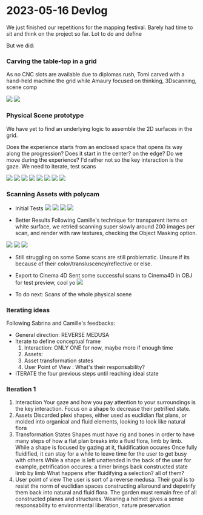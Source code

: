 # 2023-05-16 Devlog

We just finished our repetitions for the mapping festival. Barely had time to sit and think on the project so far. Lot to do and define

But we did:

### Carving the table-top in a grid

As no CNC slots are available due to diplomas rush, Tomi carved with a hand-held machine the grid while Amaury focused on thinking, 3Dscanning, scene comp

![](/Devlog/img/2023-05-16-CuttingTableTop.gif)
![](/Devlog/img/2023-05-16-CuttingTableTop.JPG)

### Physical Scene prototype

We have yet to find an underlying logic to assemble the 2D surfaces in the grid. 

Does the experience starts from an enclosed space that opens its way along the progression? 
Does it start in the center? on the edge? Do we move during the experience? I'd rather not so the key interaction is the gaze.
We need to iterate, test scans


![](/Devlog/img/2023-05-16-devlog-proto-2737.jpeg)
![](/Devlog/img/2023-05-16-devlog-proto-2738.jpeg)
![](/Devlog/img/2023-05-16-devlog-proto-2739.jpeg)
![](/Devlog/img/2023-05-16-devlog-proto-2740.jpeg)
![](/Devlog/img/2023-05-16-devlog-proto-2741.jpeg)
![](/Devlog/img/2023-05-16-devlog-proto-2742.jpeg)
![](/Devlog/img/2023-05-16-devlog-proto-2743.jpeg)
![](/Devlog/img/2023-05-16-devlog-proto-2744.jpeg)

### Scanning Assets with polycam
- Initial Tests
![](/Devlog/img/2023-05-16-devlog-scan-2731.PNG)
![](/Devlog/img/2023-05-16-devlog-scan-2732.PNG)
![](/Devlog/img/2023-05-16-devlog-scan-2733.PNG)
![](/Devlog/img/2023-05-16-devlog-scan-2736.PNG)


- Better Results
Following Camille's technique for transparent items on white surface, we retried scanning super slowly around 200 images per scan, and render with raw textures, checking the Object Masking option.

![](/Devlog/img/2023-05-16-devlog-scan-2745.PNG)
![](/Devlog/img/2023-05-16-devlog-scan-2746.PNG)
![](/Devlog/img/2023-05-16-devlog-scan-2747.PNG)

- Still struggling on some
Some scans are still problematic. Unsure if its because of their color/transluscency/reflective or else.

- Export to Cinema 4D 
Sent some successful scans to Cinema4D in OBJ for test preview, cool yo
![](/Devlog/img/Capture%20d%E2%80%99%C3%A9cran%202023-05-16%20%C3%A0%2015.44.18.png)

- To do next: Scans of the whole physical scene

### Iterating ideas
Following Sabrina and Camille's feedbacks:
- General direction: REVERSE MEDUSA
- Iterate to define conceptual frame
    1. Interaction: ONLY ONE for now, maybe more if enough time
    2. Assets:
    3. Asset transformation states 
    4. User Point of View : What's their responsability?
- ITERATE the four previous steps until reaching ideal state 

### Iteration 1
1. Interaction
    Your gaze and how you pay attention to your surroundings is the key interaction. Focus on a shape to decrease their petrified state.
2. Assets
    Discarded plexi shapes, either used as euclidian flat plans, or molded into organical and fluid elements, looking to look like natural flora
3. Transformation States
    Shapes must have rig and bones in order to have many steps of how a flat plan breaks into a fluid flora, limb by limb.
    While a shape is focused by gazing at it, fluidification occures
    Once fully fluidified, it can stay for a while to leave time for the user to get busy with others
    While a shape is left unattended in the back of the user for example, petrification occures: a timer brings back constructed state limb by limb
    What happens after fluidifying a selection? all of them? 
4. User point of view
    The user is sort of a reverse medusa. Their goal is to resist the norm of euclidian spaces constructing allaround and depetrify them back into natural and fluid flora. The garden must remain free of all constructed planes and structures. Wearing a helmet gives a sense responsability to environmental liberation, nature preservation

